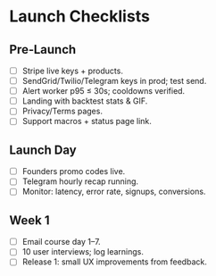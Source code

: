 # Launch Checklists

## Pre‑Launch
- [ ] Stripe live keys + products.
- [ ] SendGrid/Twilio/Telegram keys in prod; test send.
- [ ] Alert worker p95 ≤ 30s; cooldowns verified.
- [ ] Landing with backtest stats & GIF.
- [ ] Privacy/Terms pages.
- [ ] Support macros + status page link.

## Launch Day
- [ ] Founders promo codes live.
- [ ] Telegram hourly recap running.
- [ ] Monitor: latency, error rate, signups, conversions.

## Week 1
- [ ] Email course day 1–7.
- [ ] 10 user interviews; log learnings.
- [ ] Release 1: small UX improvements from feedback.
